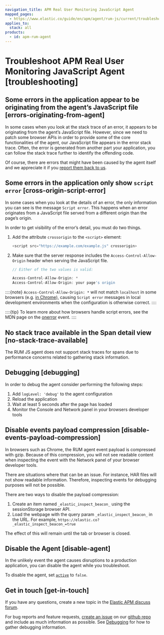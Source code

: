 ```yaml
---
navigation_title: APM Real User Monitoring JavaScript Agent
mapped_pages:
  - https://www.elastic.co/guide/en/apm/agent/rum-js/current/troubleshooting.html
applies_to:
  stack: all
products:
  - id: apm-rum-agent
---
```


# Troubleshoot APM Real User Monitoring JavaScript Agent [troubleshooting]


## Some errors in the application appear to be originating from the agent’s JavaScript file [errors-originating-from-agent] 

In some cases when you look at the stack trace of an error, it appears to be originating from the agent’s JavaScript file. However, since we need to patch some browser APIs in order to provide some of the core functionalities of the agent, our JavaScript file appears in the error stack trace. Often, the error is generated from another part your application, you can follow the stack trace further to identify the offending code.

Of course, there are errors that might have been caused by the agent itself and we appreciate it if you [report them back to us](#get-in-touch).


## Some errors in the application only show `script error` [cross-origin-script-error] 

In some cases when you look at the details of an error, the only information you can see is the message `Script error`. This happens when an error originates from a JavaScript file served from a different origin than the page’s origin.

In order to get visibility of the error’s detail, you must do two things.

1. Add the attribute `crossorigin` to the `<script>` element:

    ```js
    <script src="https://example.com/example.js" crossorigin>
    ```

2. Make sure that the server response includes the `Access-Control-Allow-Origin` header when serving the JavaScript file.

    ```js
    // Either of the two values is valid:

    Access-Control-Allow-Origin: *
    Access-Control-Allow-Origin: your page's origin
    ```


::::{note} 
`Access-Control-Allow-Origin: *` will not match `localhost` in some browsers (e.g. [in Chrome](https://bugs.chromium.org/p/chromium/issues/detail?id=67743)), causing `Script error` messages in local development environments when the configuration is otherwise correct.
::::


::::{tip} 
To learn more about how browsers handle script errors, see the MDN page on the [onerror](https://developer.mozilla.org/en-US/docs/Web/API/GlobalEventHandlers/onerror#notes) event.
::::



## No stack trace available in the Span detail view [no-stack-trace-available] 

The RUM JS agent does not support stack traces for spans due to performance concerns related to gathering stack information.


## Debugging [debugging] 

In order to debug the agent consider performing the following steps:

1. Add `logLevel: 'debug'` to the agent configuration
2. Reload the application
3. Wait at least 5 seconds after the page has loaded
4. Monitor the Console and Network panel in your browsers developer tools


## Disable events payload compression [disable-events-payload-compression] 

In browsers such as Chrome, the RUM agent event payload is compressed with gzip. Because of this compression, you will not see readable content when inspecting the event with the Network panel of your browser developer tools.

There are situations where that can be an issue. For instance, HAR files will not show readable information. Therefore, inspecting events for debugging purposes will not be possible.

There are two ways to disable the payload compression:

1. Create an item named `_elastic_inspect_beacon_` using the sessionStorage browser API.
2. Load the webpage with the query param `_elastic_inspect_beacon_` in the URL. For example, `https://elastic.co?_elastic_inspect_beacon_=true`

The effect of this will remain until the tab or browser is closed.


## Disable the Agent [disable-agent] 

In the unlikely event the agent causes disruptions to a production application, you can disable the agent while you troubleshoot.

To disable the agent, set [`active`](apm-agent-rum-js://reference/configuration.md#active) to `false`.


## Get in touch [get-in-touch] 

If you have any questions, create a new topic in the [Elastic APM discuss forum](https://discuss.elastic.co/c/apm).

For bug reports and feature requests, [create an issue](https://github.com/elastic/apm-agent-rum-js/issues/new) on our [github repo](https://github.com/elastic/apm-agent-rum-js) and include as much information as possible. See [Debugging](#debugging) for how to gather debugging information.

